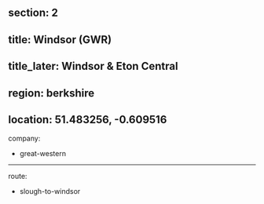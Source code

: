 ﻿section: 2
----
title: Windsor (GWR)
----
title_later: Windsor & Eton Central
----
region: berkshire
----
location: 51.483256, -0.609516
----
company:
- great-western
----
route:
- slough-to-windsor
